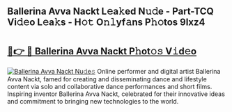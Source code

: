 ## Ballerina Avva Nackt L𝚎a𝚔ed N𝚞𝚍e - Part-TCQ Vi𝚍𝚎o L𝚎a𝚔s - H𝚘𝚝 O𝚗𝚕yf𝚊ns P𝚑𝚘tos 9Ixz4

# <h2><a href="http://kfdb13k.oniu.top/?m=Ballerina+Avva+Nackt">🔗👉 🔴 Ballerina Avva Nackt P𝚑ot𝚘𝚜 V𝚒d𝚎o</a></h2>

[![Ballerina Avva Nackt Nu𝚍e𝚜](https://i.imgur.com/0qMVB7G.gif)](http://kfdb13k.oniu.top/?m=Ballerina+Avva+Nackt)
Online performer and digital artist Ballerina Avva Nackt, famed for creating and disseminating dance and lifestyle content via solo and collaborative dance performances and short films. Inspiring inventor Ballerina Avva Nackt, celebrated for their innovative ideas and commitment to bringing new technologies to the world.  
